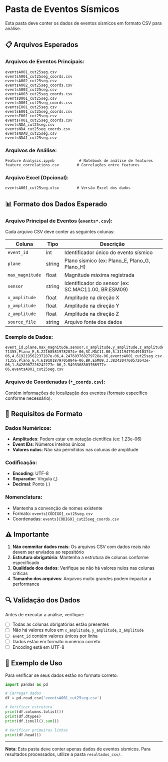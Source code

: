 # Pasta de Eventos Sísmicos

Esta pasta deve conter os dados de eventos sísmicos em formato CSV para análise.

## 📋 Arquivos Esperados

### Arquivos de Eventos Principais:
```
eventsA001_cut25seg.csv
eventsA001_cut25seg_coords.csv
eventsA002_cut25seg.csv
eventsA002_cut25seg_coords.csv
eventsA003_cut25seg.csv
eventsA003_cut25seg_coords.csv
eventsD001_cut25seg.csv
eventsD001_cut25seg_coords.csv
eventsE001_cut25seg.csv
eventsE001_cut25seg_coords.csv
eventsF001_cut25seg.csv
eventsF001_cut25seg_coords.csv
eventsNDA_cut25seg.csv
eventsNDA_cut25seg_coords.csv
eventsNDA0_cut25seg.csv
eventsNDA1_cut25seg.csv
```

### Arquivos de Análise:
```
Feature Analysis.ipynb           # Notebook de análise de features
feature_correlations.csv        # Correlações entre features
```

### Arquivo Excel (Opcional):
```
eventsA001_cut25seg.xlsx        # Versão Excel dos dados
```

## 📊 Formato dos Dados Esperado

### Arquivo Principal de Eventos (`events*.csv`):
Cada arquivo CSV deve conter as seguintes colunas:

| Coluna | Tipo | Descrição |
|--------|------|-----------|
| `event_id` | int | Identificador único do evento sísmico |
| `plane` | string | Plano sísmico (ex: Plano_E, Plano_G, Plano_H) |
| `max_magnitude` | float | Magnitude máxima registrada |
| `sensor` | string | Identificador do sensor (ex: SC.MAC11.00, BR.ESM09) |
| `x_amplitude` | float | Amplitude na direção X |
| `y_amplitude` | float | Amplitude na direção Y |
| `z_amplitude` | float | Amplitude na direção Z |
| `source_file` | string | Arquivo fonte dos dados |

### Exemplo de Dados:
```csv
event_id,plane,max_magnitude,sensor,x_amplitude,y_amplitude,z_amplitude,source_file
71355,Plano_E,8.221685819782874e-06,SC.MAC11.00,5.311947914910374e-06,4.619219562237287e-06,4.247603760279728e-06,eventsA001_cut25seg.csv
71355,Plano_G,4.619101879705084e-06,BR.ESM09,3.3824204760572643e-06,1.8428907226242277e-06,2.5493308303766977e-06,eventsA001_cut25seg.csv
```

### Arquivo de Coordenadas (`*_coords.csv`):
Contém informações de localização dos eventos (formato específico conforme necessário).

## 🔧 Requisitos de Formato

### Dados Numéricos:
- **Amplitudes**: Podem estar em notação científica (ex: 1.23e-06)
- **Event IDs**: Números inteiros únicos
- **Valores nulos**: Não são permitidos nas colunas de amplitude

### Codificação:
- **Encoding**: UTF-8
- **Separador**: Vírgula (,)
- **Decimal**: Ponto (.)

### Nomenclatura:
- Mantenha a convenção de nomes existente
- Formato: `events[CÓDIGO]_cut25seg.csv`
- Coordenadas: `events[CÓDIGO]_cut25seg_coords.csv`

## ⚠️ Importante

1. **Não commitar dados reais**: Os arquivos CSV com dados reais não devem ser enviados ao repositório
2. **Estrutura obrigatória**: Mantenha a estrutura de colunas conforme especificado
3. **Qualidade dos dados**: Verifique se não há valores nulos nas colunas críticas
4. **Tamanho dos arquivos**: Arquivos muito grandes podem impactar a performance

## 🔍 Validação dos Dados

Antes de executar a análise, verifique:

- [ ] Todas as colunas obrigatórias estão presentes
- [ ] Não há valores nulos em `x_amplitude`, `y_amplitude`, `z_amplitude`
- [ ] `event_id` contém valores únicos por linha
- [ ] Dados estão em formato numérico correto
- [ ] Encoding está em UTF-8

## 📝 Exemplo de Uso

Para verificar se seus dados estão no formato correto:

```python
import pandas as pd

# Carregar dados
df = pd.read_csv('eventsA001_cut25seg.csv')

# Verificar estrutura
print(df.columns.tolist())
print(df.dtypes)
print(df.isnull().sum())

# Verificar primeiras linhas
print(df.head())
```

---

**Nota**: Esta pasta deve conter apenas dados de eventos sísmicos. Para resultados processados, utilize a pasta `resultados_csv/`.
